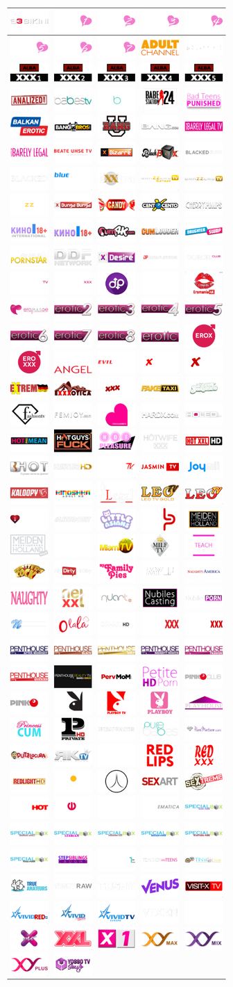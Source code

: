| ![](https://raw.githubusercontent.com/RevGear/logo/master/Other/Adult/A3-Bikini.png) | ![](https://raw.githubusercontent.com/RevGear/logo/master/Other/Adult/Adult-Channel-1.png) | ![](https://raw.githubusercontent.com/RevGear/logo/master/Other/Adult/Adult-Channel-2.png) | ![](https://raw.githubusercontent.com/RevGear/logo/master/Other/Adult/Adult-Channel-3.png) | ![](https://raw.githubusercontent.com/RevGear/logo/master/Other/Adult/Adult-Channel-4.png) | 
|:---:|:---:|:---:|:---:|:---:| 
| ![](https://raw.githubusercontent.com/RevGear/logo/master/Other/Adult/Adult-Channel-5.png) | ![](https://raw.githubusercontent.com/RevGear/logo/master/Other/Adult/Adult-Channel-6.png) | ![](https://raw.githubusercontent.com/RevGear/logo/master/Other/Adult/Adult-Channel-7.png) | ![](https://raw.githubusercontent.com/RevGear/logo/master/Other/Adult/Adult-Channel.png) | ![](https://raw.githubusercontent.com/RevGear/logo/master/Other/Adult/Adult-Time.png) | 
| ![](https://raw.githubusercontent.com/RevGear/logo/master/Other/Adult/ALBA-1.png) | ![](https://raw.githubusercontent.com/RevGear/logo/master/Other/Adult/ALBA-2.png) | ![](https://raw.githubusercontent.com/RevGear/logo/master/Other/Adult/ALBA-3.png) | ![](https://raw.githubusercontent.com/RevGear/logo/master/Other/Adult/ALBA-4.png) | ![](https://raw.githubusercontent.com/RevGear/logo/master/Other/Adult/ALBA-5.png) | 
| ![](https://raw.githubusercontent.com/RevGear/logo/master/Other/Adult/Analized.png) | ![](https://raw.githubusercontent.com/RevGear/logo/master/Other/Adult/Babes-TV.png) | ![](https://raw.githubusercontent.com/RevGear/logo/master/Other/Adult/Babes.png) | ![](https://raw.githubusercontent.com/RevGear/logo/master/Other/Adult/Babestation.png) | ![](https://raw.githubusercontent.com/RevGear/logo/master/Other/Adult/Bad-Teens-Punished.png) | 
| ![](https://raw.githubusercontent.com/RevGear/logo/master/Other/Adult/Balkan-Erotic.png) | ![](https://raw.githubusercontent.com/RevGear/logo/master/Other/Adult/Bang-Bros.png) | ![](https://raw.githubusercontent.com/RevGear/logo/master/Other/Adult/Bang-U.png) | ![](https://raw.githubusercontent.com/RevGear/logo/master/Other/Adult/Bang.png) | ![](https://raw.githubusercontent.com/RevGear/logo/master/Other/Adult/Barely-Legal-TV.png) | 
| ![](https://raw.githubusercontent.com/RevGear/logo/master/Other/Adult/Barely-Legal.png) | ![](https://raw.githubusercontent.com/RevGear/logo/master/Other/Adult/Beate-Uhse-TV.png) | ![](https://raw.githubusercontent.com/RevGear/logo/master/Other/Adult/Bizarre.png) | ![](https://raw.githubusercontent.com/RevGear/logo/master/Other/Adult/Blackbox.png) | ![](https://raw.githubusercontent.com/RevGear/logo/master/Other/Adult/Blacked-Raw.png) | 
| ![](https://raw.githubusercontent.com/RevGear/logo/master/Other/Adult/Blacked.png) | ![](https://raw.githubusercontent.com/RevGear/logo/master/Other/Adult/Blue-Hustler.png) | ![](https://raw.githubusercontent.com/RevGear/logo/master/Other/Adult/Brazzers-Exxtra.png) | ![](https://raw.githubusercontent.com/RevGear/logo/master/Other/Adult/Brazzers-TV-Europe.png) | ![](https://raw.githubusercontent.com/RevGear/logo/master/Other/Adult/Brazzers-TV.png) | 
| ![](https://raw.githubusercontent.com/RevGear/logo/master/Other/Adult/Brazzers.png) | ![](https://raw.githubusercontent.com/RevGear/logo/master/Other/Adult/Bunga-Bunga.png) | ![](https://raw.githubusercontent.com/RevGear/logo/master/Other/Adult/Candy-TV.png) | ![](https://raw.githubusercontent.com/RevGear/logo/master/Other/Adult/Cento-X-Cento.png) | ![](https://raw.githubusercontent.com/RevGear/logo/master/Other/Adult/Cherry-Pimps.png) | 
| ![](https://raw.githubusercontent.com/RevGear/logo/master/Other/Adult/Cinema-18-Plus-International.png) | ![](https://raw.githubusercontent.com/RevGear/logo/master/Other/Adult/Cinema-18-Plus.png) | ![](https://raw.githubusercontent.com/RevGear/logo/master/Other/Adult/Cum-4K.png) | ![](https://raw.githubusercontent.com/RevGear/logo/master/Other/Adult/Cum-Louder.png) | ![](https://raw.githubusercontent.com/RevGear/logo/master/Other/Adult/Daughter-Swap.png) | 
| ![](https://raw.githubusercontent.com/RevGear/logo/master/Other/Adult/Day-With-A-Pornstar.png) | ![](https://raw.githubusercontent.com/RevGear/logo/master/Other/Adult/DDF-Network.png) | ![](https://raw.githubusercontent.com/RevGear/logo/master/Other/Adult/Desire.png) | ![](https://raw.githubusercontent.com/RevGear/logo/master/Other/Adult/Digital-Playground.png) | ![](https://raw.githubusercontent.com/RevGear/logo/master/Other/Adult/Dorcel-Club.png) | 
| ![](https://raw.githubusercontent.com/RevGear/logo/master/Other/Adult/Dorcel-TV.png) | ![](https://raw.githubusercontent.com/RevGear/logo/master/Other/Adult/Dorcel-XXX.png) | ![](https://raw.githubusercontent.com/RevGear/logo/master/Other/Adult/Dream-Porn.png) | ![](https://raw.githubusercontent.com/RevGear/logo/master/Other/Adult/Dusk.png) | ![](https://raw.githubusercontent.com/RevGear/logo/master/Other/Adult/Eromania-4K.png) | 
| ![](https://raw.githubusercontent.com/RevGear/logo/master/Other/Adult/Eropuls.png) | ![](https://raw.githubusercontent.com/RevGear/logo/master/Other/Adult/Erotic-2.png) | ![](https://raw.githubusercontent.com/RevGear/logo/master/Other/Adult/Erotic-3.png) | ![](https://raw.githubusercontent.com/RevGear/logo/master/Other/Adult/Erotic-4.png) | ![](https://raw.githubusercontent.com/RevGear/logo/master/Other/Adult/Erotic-5.png) | 
| ![](https://raw.githubusercontent.com/RevGear/logo/master/Other/Adult/Erotic-6.png) | ![](https://raw.githubusercontent.com/RevGear/logo/master/Other/Adult/Erotic-7.png) | ![](https://raw.githubusercontent.com/RevGear/logo/master/Other/Adult/Erotic-8.png) | ![](https://raw.githubusercontent.com/RevGear/logo/master/Other/Adult/Erotic.png) | ![](https://raw.githubusercontent.com/RevGear/logo/master/Other/Adult/Erox-HD.png) | 
| ![](https://raw.githubusercontent.com/RevGear/logo/master/Other/Adult/Eroxxx-HD.png) | ![](https://raw.githubusercontent.com/RevGear/logo/master/Other/Adult/Evil-Angel-TV.png) | ![](https://raw.githubusercontent.com/RevGear/logo/master/Other/Adult/Evil-Angel.png) | ![](https://raw.githubusercontent.com/RevGear/logo/master/Other/Adult/Extasy-4K.png) | ![](https://raw.githubusercontent.com/RevGear/logo/master/Other/Adult/Extasy.png) | 
| ![](https://raw.githubusercontent.com/RevGear/logo/master/Other/Adult/Extreme.png) | ![](https://raw.githubusercontent.com/RevGear/logo/master/Other/Adult/Exxxotica.png) | ![](https://raw.githubusercontent.com/RevGear/logo/master/Other/Adult/Exxxtasy.png) | ![](https://raw.githubusercontent.com/RevGear/logo/master/Other/Adult/Fake-Taxi.png) | ![](https://raw.githubusercontent.com/RevGear/logo/master/Other/Adult/Family-Strokes.png) | 
| ![](https://raw.githubusercontent.com/RevGear/logo/master/Other/Adult/Fashion-TV.png) | ![](https://raw.githubusercontent.com/RevGear/logo/master/Other/Adult/Fem-Joy.png) | ![](https://raw.githubusercontent.com/RevGear/logo/master/Other/Adult/French-Lover.png) | ![](https://raw.githubusercontent.com/RevGear/logo/master/Other/Adult/Hard-X.png) | ![](https://raw.githubusercontent.com/RevGear/logo/master/Other/Adult/Holed.png) | 
| ![](https://raw.githubusercontent.com/RevGear/logo/master/Other/Adult/Hot-And-Mean.png) | ![](https://raw.githubusercontent.com/RevGear/logo/master/Other/Adult/Hot-Guys-Fuck.png) | ![](https://raw.githubusercontent.com/RevGear/logo/master/Other/Adult/Hot-Pleasure.png) | ![](https://raw.githubusercontent.com/RevGear/logo/master/Other/Adult/Hot-Wife-XXX.png) | ![](https://raw.githubusercontent.com/RevGear/logo/master/Other/Adult/Hot-XXL.png) | 
| ![](https://raw.githubusercontent.com/RevGear/logo/master/Other/Adult/Hot.png) | ![](https://raw.githubusercontent.com/RevGear/logo/master/Other/Adult/Hustler-HD.png) | ![](https://raw.githubusercontent.com/RevGear/logo/master/Other/Adult/Hustler-TV.png) | ![](https://raw.githubusercontent.com/RevGear/logo/master/Other/Adult/Jasmin-TV.png) | ![](https://raw.githubusercontent.com/RevGear/logo/master/Other/Adult/Joy-Mii.png) | 
| ![](https://raw.githubusercontent.com/RevGear/logo/master/Other/Adult/Kaloopy.png) | ![](https://raw.githubusercontent.com/RevGear/logo/master/Other/Adult/Kinoshka-Adult.png) | ![](https://raw.githubusercontent.com/RevGear/logo/master/Other/Adult/Legal.png) | ![](https://raw.githubusercontent.com/RevGear/logo/master/Other/Adult/Leo-TV-Gold.png) | ![](https://raw.githubusercontent.com/RevGear/logo/master/Other/Adult/Leo-TV.png) | 
| ![](https://raw.githubusercontent.com/RevGear/logo/master/Other/Adult/Lesbea.png) | ![](https://raw.githubusercontent.com/RevGear/logo/master/Other/Adult/Lets-Doeit.png) | ![](https://raw.githubusercontent.com/RevGear/logo/master/Other/Adult/Little-Asians.png) | ![](https://raw.githubusercontent.com/RevGear/logo/master/Other/Adult/Lust-Pur.png) | ![](https://raw.githubusercontent.com/RevGear/logo/master/Other/Adult/Meiden-Van-Holland.png) | 
| ![](https://raw.githubusercontent.com/RevGear/logo/master/Other/Adult/Meidenvan-Holland-Hard.png) | ![](https://raw.githubusercontent.com/RevGear/logo/master/Other/Adult/MetArt.png) | ![](https://raw.githubusercontent.com/RevGear/logo/master/Other/Adult/Miami-TV.png) | ![](https://raw.githubusercontent.com/RevGear/logo/master/Other/Adult/MILF-TV.png) | ![](https://raw.githubusercontent.com/RevGear/logo/master/Other/Adult/Moms-Teach-Sex.png) | 
| ![](https://raw.githubusercontent.com/RevGear/logo/master/Other/Adult/Monsters-Of-Cock.png) | ![](https://raw.githubusercontent.com/RevGear/logo/master/Other/Adult/My-Dirty-Hobby.png) | ![](https://raw.githubusercontent.com/RevGear/logo/master/Other/Adult/My-Family-Pies.png) | ![](https://raw.githubusercontent.com/RevGear/logo/master/Other/Adult/MYLF.png) | ![](https://raw.githubusercontent.com/RevGear/logo/master/Other/Adult/Naughty-America.png) | 
| ![](https://raw.githubusercontent.com/RevGear/logo/master/Other/Adult/Naughty.png) | ![](https://raw.githubusercontent.com/RevGear/logo/master/Other/Adult/Net-XXL.png) | ![](https://raw.githubusercontent.com/RevGear/logo/master/Other/Adult/Nuart.png) | ![](https://raw.githubusercontent.com/RevGear/logo/master/Other/Adult/Nubiles-Casting.png) | ![](https://raw.githubusercontent.com/RevGear/logo/master/Other/Adult/Nubiles-Porn.png) | 
| ![](https://raw.githubusercontent.com/RevGear/logo/master/Other/Adult/Nubiles.png) | ![](https://raw.githubusercontent.com/RevGear/logo/master/Other/Adult/O-La-La.png) | ![](https://raw.githubusercontent.com/RevGear/logo/master/Other/Adult/Ox-Ax.png) | ![](https://raw.githubusercontent.com/RevGear/logo/master/Other/Adult/Passie-XXX.png) | ![](https://raw.githubusercontent.com/RevGear/logo/master/Other/Adult/Passion-XXX.png) | 
| ![](https://raw.githubusercontent.com/RevGear/logo/master/Other/Adult/Penthouse-After-Midnight.png) | ![](https://raw.githubusercontent.com/RevGear/logo/master/Other/Adult/Penthouse-Black.png) | ![](https://raw.githubusercontent.com/RevGear/logo/master/Other/Adult/Penthouse-Gold.png) | ![](https://raw.githubusercontent.com/RevGear/logo/master/Other/Adult/Penthouse-Naughty-Nights.png) | ![](https://raw.githubusercontent.com/RevGear/logo/master/Other/Adult/Penthouse-Passion.png) | 
| ![](https://raw.githubusercontent.com/RevGear/logo/master/Other/Adult/Penthouse-Quickies.png) | ![](https://raw.githubusercontent.com/RevGear/logo/master/Other/Adult/Penthouse-Reality-TV.png) | ![](https://raw.githubusercontent.com/RevGear/logo/master/Other/Adult/Perv-Mom.png) | ![](https://raw.githubusercontent.com/RevGear/logo/master/Other/Adult/Petite-HD-Porn.png) | ![](https://raw.githubusercontent.com/RevGear/logo/master/Other/Adult/Pink-O-Club.png) | 
| ![](https://raw.githubusercontent.com/RevGear/logo/master/Other/Adult/Pink-O-TV.png) | ![](https://raw.githubusercontent.com/RevGear/logo/master/Other/Adult/Playboy-TV-Europe.png) | ![](https://raw.githubusercontent.com/RevGear/logo/master/Other/Adult/Playboy-TV-Latin-America.png) | ![](https://raw.githubusercontent.com/RevGear/logo/master/Other/Adult/Playboy.png) | ![](https://raw.githubusercontent.com/RevGear/logo/master/Other/Adult/Playhouse.png) | 
| ![](https://raw.githubusercontent.com/RevGear/logo/master/Other/Adult/Princess-Cum.png) | ![](https://raw.githubusercontent.com/RevGear/logo/master/Other/Adult/Private-TV.png) | ![](https://raw.githubusercontent.com/RevGear/logo/master/Other/Adult/Private.png) | ![](https://raw.githubusercontent.com/RevGear/logo/master/Other/Adult/Pure-Babes.png) | ![](https://raw.githubusercontent.com/RevGear/logo/master/Other/Adult/Pure-Mature.png) | 
| ![](https://raw.githubusercontent.com/RevGear/logo/master/Other/Adult/Putalocura.png) | ![](https://raw.githubusercontent.com/RevGear/logo/master/Other/Adult/Reality-Kings-TV.png) | ![](https://raw.githubusercontent.com/RevGear/logo/master/Other/Adult/Reality-Kings.png) | ![](https://raw.githubusercontent.com/RevGear/logo/master/Other/Adult/Red-Lips.png) | ![](https://raw.githubusercontent.com/RevGear/logo/master/Other/Adult/Red-XXX.png) | 
| ![](https://raw.githubusercontent.com/RevGear/logo/master/Other/Adult/Redlight-HD.png) | ![](https://raw.githubusercontent.com/RevGear/logo/master/Other/Adult/Russkaya-Noch.png) | ![](https://raw.githubusercontent.com/RevGear/logo/master/Other/Adult/Secret-Circle.png) | ![](https://raw.githubusercontent.com/RevGear/logo/master/Other/Adult/Sex-Art.png) | ![](https://raw.githubusercontent.com/RevGear/logo/master/Other/Adult/Sextreme.png) | 
| ![](https://raw.githubusercontent.com/RevGear/logo/master/Other/Adult/Sexy-Hot.png) | ![](https://raw.githubusercontent.com/RevGear/logo/master/Other/Adult/Shalun.png) | ![](https://raw.githubusercontent.com/RevGear/logo/master/Other/Adult/Silk.png) | ![](https://raw.githubusercontent.com/RevGear/logo/master/Other/Adult/SINematica.png) | ![](https://raw.githubusercontent.com/RevGear/logo/master/Other/Adult/Special-Box-Adult.png) | 
| ![](https://raw.githubusercontent.com/RevGear/logo/master/Other/Adult/Special-Box-German.png) | ![](https://raw.githubusercontent.com/RevGear/logo/master/Other/Adult/Special-Box-Lesbian.png) | ![](https://raw.githubusercontent.com/RevGear/logo/master/Other/Adult/Special-Box-Premium.png) | ![](https://raw.githubusercontent.com/RevGear/logo/master/Other/Adult/Special-Box-Russian.png) | ![](https://raw.githubusercontent.com/RevGear/logo/master/Other/Adult/Special-Box-Tr-Altyaziu.png) | 
| ![](https://raw.githubusercontent.com/RevGear/logo/master/Other/Adult/Special-Box-Yoga.png) | ![](https://raw.githubusercontent.com/RevGear/logo/master/Other/Adult/Step-Siblings-Caught.png) | ![](https://raw.githubusercontent.com/RevGear/logo/master/Other/Adult/Super-One-HD.png) | ![](https://raw.githubusercontent.com/RevGear/logo/master/Other/Adult/Teacher-Fucks-Teens.png) | ![](https://raw.githubusercontent.com/RevGear/logo/master/Other/Adult/Tiny-4K.png) | 
| ![](https://raw.githubusercontent.com/RevGear/logo/master/Other/Adult/True-Amateurs.png) | ![](https://raw.githubusercontent.com/RevGear/logo/master/Other/Adult/Tushy-Raw.png) | ![](https://raw.githubusercontent.com/RevGear/logo/master/Other/Adult/Tushy.png) | ![](https://raw.githubusercontent.com/RevGear/logo/master/Other/Adult/Venus.png) | ![](https://raw.githubusercontent.com/RevGear/logo/master/Other/Adult/Visit-X.png) | 
| ![](https://raw.githubusercontent.com/RevGear/logo/master/Other/Adult/Vivid-Red.png) | ![](https://raw.githubusercontent.com/RevGear/logo/master/Other/Adult/Vivid-Touch.png) | ![](https://raw.githubusercontent.com/RevGear/logo/master/Other/Adult/Vivid-TV-Europe.png) | ![](https://raw.githubusercontent.com/RevGear/logo/master/Other/Adult/Vixen.png) | ![](https://raw.githubusercontent.com/RevGear/logo/master/Other/Adult/Wicked.png) | 
| ![](https://raw.githubusercontent.com/RevGear/logo/master/Other/Adult/X-M-O.png) | ![](https://raw.githubusercontent.com/RevGear/logo/master/Other/Adult/X-X-L.png) | ![](https://raw.githubusercontent.com/RevGear/logo/master/Other/Adult/X1.png) | ![](https://raw.githubusercontent.com/RevGear/logo/master/Other/Adult/XY-Max.png) | ![](https://raw.githubusercontent.com/RevGear/logo/master/Other/Adult/XY-Mix.png) | 
| ![](https://raw.githubusercontent.com/RevGear/logo/master/Other/Adult/XY-Plus.png) | ![](https://raw.githubusercontent.com/RevGear/logo/master/Other/Adult/Yosso-TV-Sexy.png)  | 
